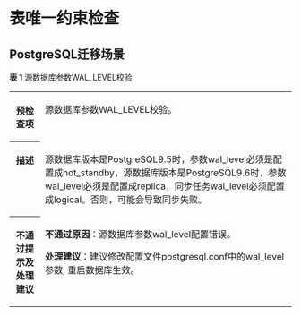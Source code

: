 # 表唯一约束检查<a name="drs_11_0101"></a>

## PostgreSQL迁移场景<a name="section1179112918557"></a>

**表 1**  源数据库参数WAL\_LEVEL校验

<a name="table18108192214474"></a>
<table><tbody><tr id="row19108192294711"><th class="firstcol" valign="top" width="11%" id="mcps1.2.3.1.1"><p id="p191087222477"><a name="p191087222477"></a><a name="p191087222477"></a><strong id="b13108162214473"><a name="b13108162214473"></a><a name="b13108162214473"></a>预检查项</strong></p>
</th>
<td class="cellrowborder" valign="top" width="89%" headers="mcps1.2.3.1.1 "><p id="p01081022104711"><a name="p01081022104711"></a><a name="p01081022104711"></a>源数据库参数WAL_LEVEL校验。</p>
</td>
</tr>
<tr id="row3108132254714"><th class="firstcol" valign="top" width="11%" id="mcps1.2.3.2.1"><p id="p1710810224473"><a name="p1710810224473"></a><a name="p1710810224473"></a><strong id="b510892211472"><a name="b510892211472"></a><a name="b510892211472"></a>描述</strong></p>
</th>
<td class="cellrowborder" valign="top" width="89%" headers="mcps1.2.3.2.1 "><p id="p15372705185323"><a name="p15372705185323"></a><a name="p15372705185323"></a>源数据库版本是PostgreSQL9.5时，参数wal_level必须是配置成hot_standby，源数据库版本是PostgreSQL9.6时，参数wal_level必须是配置成replica，同步任务wal_level必须配置成logical。否则，可能会导致同步失败。</p>
</td>
</tr>
<tr id="row19694164741310"><th class="firstcol" valign="top" width="11%" id="mcps1.2.3.3.1"><p id="p4694134718139"><a name="p4694134718139"></a><a name="p4694134718139"></a><strong id="b111246227470"><a name="b111246227470"></a><a name="b111246227470"></a>不通过提示及<strong id="b15891153114115"><a name="b15891153114115"></a><a name="b15891153114115"></a>处理建议</strong></strong></p>
</th>
<td class="cellrowborder" valign="top" width="89%" headers="mcps1.2.3.3.1 "><p id="p37320333563"><a name="p37320333563"></a><a name="p37320333563"></a><strong id="b12732153318564"><a name="b12732153318564"></a><a name="b12732153318564"></a>不通过原因</strong>：源数据库参数wal_level配置错误。</p>
<p id="p17626359144"><a name="p17626359144"></a><a name="p17626359144"></a><strong id="b145011310191414"><a name="b145011310191414"></a><a name="b145011310191414"></a>处理建议</strong>：建议修改配置文件postgresql.conf中的wal_level参数, 重启数据库生效。</p>
</td>
</tr>
</tbody>
</table>

